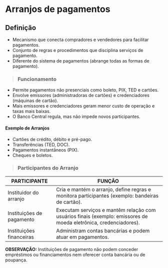 # Arranjos de pagamentos

## Definição 
- Mecanismo que conecta compradores e vendedores para facilitar pagamentos.  
- Conjunto de regras e procedimentos que disciplina serviços de pagamento.  
- Diferente do sistema de pagamentos (abrange todas as formas de pagamento).  

> ### Funcionamento  
- Permite pagamentos não presenciais como boleto, PIX, TED e cartões.  
- Envolve emissores (administradoras de cartões) e credenciadores (máquinas de cartão).  
- Mais emissores e credenciadores geram menor custo de operação e taxas mais baixas.  
- O Banco Central regula, mas não impede novos participantes.  

#### Exemplo de Arranjos  
- Cartões de crédito, débito e pré-pago.  
- Transferências (TED, DOC).  
- Pagamentos instantâneos (PIX).  
- Cheques e boletos.  

> ### Participantes do Arranjo  

| PARTICIPANTE              | FUNÇÃO                                                                                                           |
|---------------------------|------------------------------------------------------------------------------------------------------------------|
| Instituidor do arranjo    | Cria e mantém o arranjo, define regras e monitora participantes (exemplo: bandeiras de cartão).                  |
| Instituições de pagamento | Executam serviços e mantêm relação com usuários finais (exemplo: emissores de moeda eletrônica, credenciadores). |
| Instituições financeiras  | Administram contas bancárias e podem atuar em pagamentos.                                                        |

**OBSERVAÇÃO:** Instituições de pagamento não podem conceder empréstimos ou financiamentos nem oferecer conta bancária ou de poupança.  
